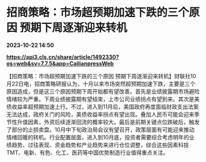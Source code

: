 # 招商策略：市场超预期加速下跌的三个原因 预期下周逐渐迎来转机

**2023-10-22 14:50**

**https://api3.cls.cn/share/article/1492330?os=web&sv=7.7.5&app=CailianpressWeb**

【招商策略：市场超预期加速下跌的三个原因 预期下周逐渐迎来转机】财联社10月22日电，招商策略研报认为，十月以来市场突然超预期加速下跌，主要是三个原因造成，但是这三个原因预期下周开始都有望改善。首先是业绩披露期市场避险情绪较为严重。下周业绩披露期有望结束，上市公司业绩拐点有望到来。其次是美债收益率超预期加速上行。不过，进入到11月后，美国政府再度面临财政支出法案无法达成，政府关门的风险，美债收益率拐点有望出现。叠加人民币可能会迎来季节性升值因素，外资后续逐渐回流的概率较大。最后是前期关键点位跌破后，触发了部分的止损卖盘。10月中下旬政治局会议有望召开，政策层面有可能迎来推动情绪回暖的转机。行业配置层面，进入到10月底，投资者需要综合考虑明年的业绩趋势、过往表现、资金趋势和产业趋势来进行仓位调整，综合这些因素科技TMT、电新、有色、化工、医药等中国优势制造行业值得重点关注。